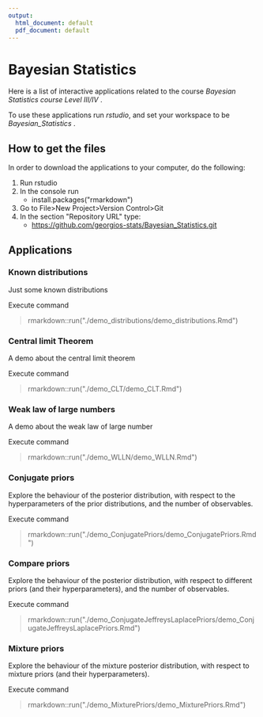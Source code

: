 ```yaml
---
output:
  html_document: default
  pdf_document: default
---
```



<!-- Weak law of large numbers Applet -->
<!-- Copyright (C) 2017  Georgios Karagiannis -->
<!-- georgios.karagiannis@durham.ac.uk -->

<!-- This program is free software: you can redistribute it and/or modify -->
<!-- it under the terms of the GNU General Public License as published by -->
<!-- the Free Software Foundation, either version 3 of the License, or -->
<!-- (at your option) any later version. -->

<!-- This program is distributed in the hope that it will be useful, -->
<!-- but WITHOUT ANY WARRANTY; without even the implied warranty of -->
<!-- MERCHANTABILITY or FITNESS FOR A PARTICULAR PURPOSE.  See the -->
<!-- GNU General Public License for more details. -->

<!-- You should have received a copy of the GNU General Public License -->
<!-- along with this program. If not, see <http://www.gnu.org/licenses/>. -->



# Bayesian Statistics

Here is a list of interactive applications related to the course *Bayesian Statistics course Level III/IV* .

To use these applications run *rstudio*, and set your workspace to be *Bayesian_Statistics* .

## How to get the files

In order to download the applications to your computer, do the following:

1. Run rstudio
  1. In the console run  
      * install.packages("rmarkdown")
  2. Go to File>New Project>Version Control>Git  
  3. In the section "Repository URL" type: 
      * https://github.com/georgios-stats/Bayesian_Statistics.git

## Applications

### Known distributions

Just some known distributions

Execute command

  > rmarkdown::run("./demo_distributions/demo_distributions.Rmd")

### Central limit Theorem

A demo about the central limit theorem

Execute command

  > rmarkdown::run("./demo_CLT/demo_CLT.Rmd")

### Weak law of large numbers

A demo about the weak law of large number

Execute command

  > rmarkdown::run("./demo_WLLN/demo_WLLN.Rmd")

### Conjugate priors

Explore the behaviour of the posterior distribution, with respect to the hyperparameters of the prior distributions, and the number of observables. 

Execute command

  > rmarkdown::run("./demo_ConjugatePriors/demo_ConjugatePriors.Rmd")


### Compare priors

Explore the behaviour of the posterior distribution, with respect to different priors (and their hyperparameters), and the number of observables. 

Execute command

  > rmarkdown::run("./demo_ConjugateJeffreysLaplacePriors/demo_ConjugateJeffreysLaplacePriors.Rmd")

### Mixture priors

Explore the behaviour of the mixture posterior distribution, with respect to mixture priors (and their hyperparameters). 

Execute command

  > rmarkdown::run("./demo_MixturePriors/demo_MixturePriors.Rmd")
  
  
  